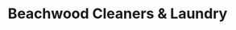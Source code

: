 ---
title: "Beachwood Cleaners & Laundry"
url: /los-angeles/beachwood-cleaners-und-laundry/
shop: Wäscherei
---